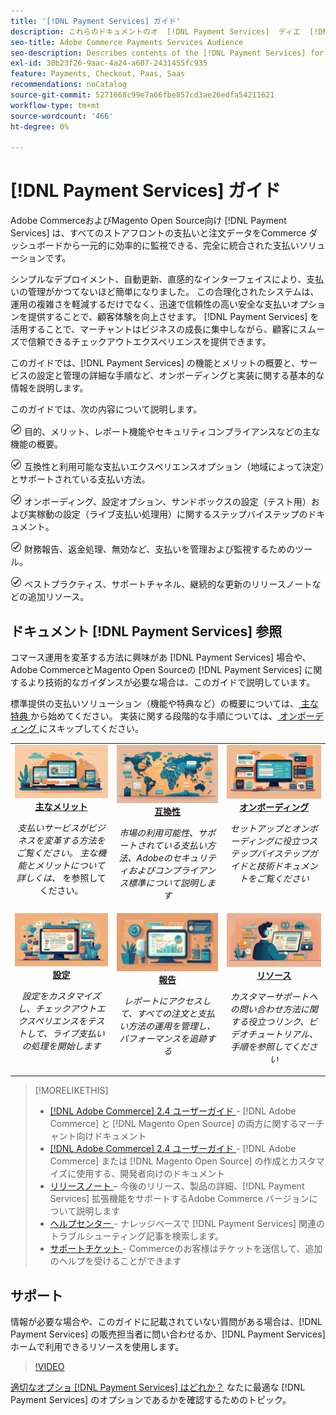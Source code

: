 ```yaml
---
title: '[!DNL Payment Services] ガイド'
description: これらのドキュメントのオ  [!DNL Payment Services]  ディエ  [!DNL Adobe Commerce]  ス
seo-title: Adobe Commerce Payments Services Audience
seo-description: Describes contents of the [!DNL Payment Services] for Adobe Commerce documentation
exl-id: 30b23f26-9aac-4a24-a607-2431455fc935
feature: Payments, Checkout, Paas, Saas
recommendations: noCatalog
source-git-commit: 5271668c99e7a66fbe857cd3ae26edfa54211621
workflow-type: tm+mt
source-wordcount: '466'
ht-degree: 0%

---
```



# [!DNL Payment Services] ガイド

Adobe CommerceおよびMagento Open Source向け [!DNL Payment Services] は、すべてのストアフロントの支払いと注文データをCommerce ダッシュボードから一元的に効率的に監視できる、完全に統合された支払いソリューションです。

シンプルなデプロイメント、自動更新、直感的なインターフェイスにより、支払いの管理がかつてないほど簡単になりました。  この合理化されたシステムは、運用の複雑さを軽減するだけでなく、迅速で信頼性の高い安全な支払いオプションを提供することで、顧客体験を向上させます。 [!DNL Payment Services] を活用することで、マーチャントはビジネスの成長に集中しながら、顧客にスムーズで信頼できるチェックアウトエクスペリエンスを提供できます。

このガイドでは、[!DNL Payment Services] の機能とメリットの概要と、サービスの設定と管理の詳細な手順など、オンボーディングと実装に関する基本的な情報を説明します。

このガイドでは、次の内容について説明します。

![ チェック ](assets/icon-check.png) 目的、メリット、レポート機能やセキュリティコンプライアンスなどの主な機能の概要。

![ 小切手 ](assets/icon-check.png) 互換性と利用可能な支払いエクスペリエンスオプション（地域によって決定）とサポートされている支払い方法。

![ チェック ](assets/icon-check.png) オンボーディング、設定オプション、サンドボックスの設定（テスト用）および実稼動の設定（ライブ支払い処理用）に関するステップバイステップのドキュメント。

![ チェック ](assets/icon-check.png) 財務報告、返金処理、無効など、支払いを管理および監視するためのツール。

![ チェック ](assets/icon-check.png) ベストプラクティス、サポートチャネル、継続的な更新のリリースノートなどの追加リソース。

## ドキュメント [!DNL Payment Services] 参照

コマース運用を変革する方法に興味があ [!DNL Payment Services] 場合や、Adobe CommerceとMagento Open Sourceの [!DNL Payment Services] に関するより技術的なガイダンスが必要な場合は、このガイドで説明しています。

標準提供の支払いソリューション（機能や特典など）の概要については、[ 主な特典 ](introduction.md) から始めてください。 実装に関する段階的な手順については、[ オンボーディング ](onboard.md) にスキップしてください。

<table style="table-layout:fixed">
<tr style="border: 0;">
<td valign="top" style="text-align: center;">
   <div>
      <a href="introduction.md">
      <img alt="支払いサービス" src="assets/benefits.jpg">
      <strong > 主なメリット </strong>
      </a>
   </div>
   <p>
      <em> 支払いサービスがビジネスを変革する方法をご覧ください。 主な機能とメリットについて詳しくは、</em> を参照してください。
   </p>
</td>
<td valign="top" style="text-align: center;">
   <div>
      <a href="compatibility.md">
      <img alt="支払いサービス" src="assets/compatibility.jpg">
      <strong> 互換性 </strong>
      </a>
   </div>
   <p>
      <em> 市場の利用可能性、サポートされている支払い方法、Adobeのセキュリティおよびコンプライアンス標準について説明します </em>
   </p>
</td>
<td valign="top" style="text-align: center;">
   <div>
      <a href="onboard.md">
      <img alt="支払いサービス" src="assets/onboard.jpg">
      <strong> オンボーディング </strong>
      </a>
   </div>
   <p>
      <em> セットアップとオンボーディングに役立つステップバイステップガイドと技術ドキュメントをご覧ください </em>
   </p>
</td>
<tr style="border: 0;">
<td valign="top" style="text-align: center;">
   <div>
      <a href="configure-admin.md">
      <img alt="支払いサービス" src="assets/configuration.jpg">
      <strong> 設定 </strong>
      </a>
   </div>
   <p>
      <em> 設定をカスタマイズし、チェックアウトエクスペリエンスをテストして、ライブ支払いの処理を開始します </em>
   </p>
</td>
<td valign="top" style="text-align: center;">
   <div>
      <a href="reporting.md">
      <img alt="支払いサービス" src="assets/reporting.jpg">
      <strong> 報告 </strong>
      </a>
   </div>
   <p>
      <em> レポートにアクセスして、すべての注文と支払い方法の運用を管理し、パフォーマンスを追跡する </em>
   </p>
</td>
<td valign="top" style="text-align: center;">
   <div>
      <a href="release-notes.md">
      <img alt="支払いサービス" src="assets/resources.jpg">
      <strong> リソース </strong>
      </a>
   </div>
   <p>
      <em> カスタマーサポートへの問い合わせ方法に関する役立つリンク、ビデオチュートリアル、手順を参照してください </em>
   </p>
</td>
</table>

>[!MORELIKETHIS]
>
> * [[!DNL Adobe Commerce] 2.4 ユーザーガイド ](https://experienceleague.adobe.com/docs/commerce-admin/user-guides/home.html?lang=ja) - [!DNL Adobe Commerce] と [!DNL Magento Open Source] の両方に関するマーチャント向けドキュメント
> * [[!DNL Adobe Commerce] 2.4 ユーザーガイド ](https://experienceleague.adobe.com/docs/commerce-admin/user-guides/home.html?lang=ja) - [!DNL Adobe Commerce] または [!DNL Magento Open Source] の作成とカスタマイズに使用する、開発者向けのドキュメント
> * [ リリースノート ](release-notes.md) – 今後のリリース、製品の詳細、[!DNL Payment Services] 拡張機能をサポートするAdobe Commerce バージョンについて説明します
> * [ ヘルプセンター ](https://experienceleague.adobe.com/docs/commerce-knowledge-base/kb/overview.html?lang=ja) - ナレッジベースで [!DNL Payment Services] 関連のトラブルシューティング記事を検索します。
> * [ サポートチケット ](https://experienceleague.adobe.com/docs/commerce-knowledge-base/kb/help-center-guide/magento-help-center-user-guide.html?lang=ja#submit-ticket) - Commerceのお客様はチケットを送信して、追加のヘルプを受けることができます

## サポート

情報が必要な場合や、このガイドに記載されていない質問がある場合は、[!DNL Payment Services] の販売担当者に問い合わせるか、[!DNL Payment Services] ホームで利用できるリソースを使用します。

>[!VIDEO](https://video.tv.adobe.com/v/3448228?captions=jpn)

[ 適切なオプショ  [!DNL Payment Services]  はどれか？](compatibility.md#which-payment-services-option-is-right-for-you) なたに最適な [!DNL Payment Services] のオプションであるかを確認するためのトピック。

